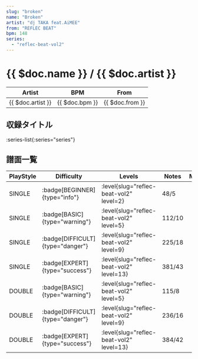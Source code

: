 ```yaml
---
slug: "broken"
name: "Broken"
artist: "dj TAKA feat.AiMEE"
from: "REFLEC BEAT"
bpm: 148
series:
  - "reflec-beat-vol2"
---
```


# {{ $doc.name }} / {{ $doc.artist }}

|Artist|BPM|From|
|------|---|----|
|{{ $doc.artist }}|{{ $doc.bpm }}|{{ $doc.from }}|

## 収録タイトル

:series-list{:series="series"}

## 譜面一覧

|PlayStyle|Difficulty|Levels|Notes|Movie|
|---------|----------|------|-----|-----|
|SINGLE| :badge[BEGINNER]{type="info"}|<div class="field is-grouped is-grouped-multiline"> :level{slug="reflec-beat-vol2" level=2}</div>|48/5||
|SINGLE| :badge[BASIC]{type="warning"}|<div class="field is-grouped is-grouped-multiline"> :level{slug="reflec-beat-vol2" level=5}</div>|112/10||
|SINGLE| :badge[DIFFICULT]{type="danger"}|<div class="field is-grouped is-grouped-multiline"> :level{slug="reflec-beat-vol2" level=9}</div>|225/18||
|SINGLE| :badge[EXPERT]{type="success"}|<div class="field is-grouped is-grouped-multiline"> :level{slug="reflec-beat-vol2" level=13}</div>|381/43||
|DOUBLE| :badge[BASIC]{type="warning"}|<div class="field is-grouped is-grouped-multiline"> :level{slug="reflec-beat-vol2" level=5}</div>|115/8||
|DOUBLE| :badge[DIFFICULT]{type="danger"}|<div class="field is-grouped is-grouped-multiline"> :level{slug="reflec-beat-vol2" level=9}</div>|236/16||
|DOUBLE| :badge[EXPERT]{type="success"}|<div class="field is-grouped is-grouped-multiline"> :level{slug="reflec-beat-vol2" level=13}</div>|384/42||
